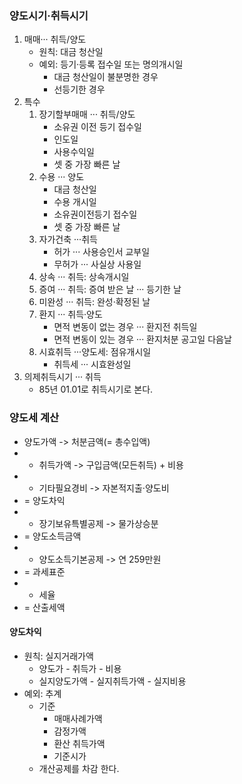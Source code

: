 ### 양도시기·취득시기
1. 매매··· 취득/양도
    - 원칙: 대금 청산일
    - 예외: 등기·등록 접수일 또는 명의개시일
        - 대금 청산일이 불분명한 경우
        - 선등기한 경우
2. 특수
    1. 장기할부매매 ··· 취득/양도
        - 소유권 이전 등기 접수일
        - 인도일
        - 사용수익일
        - 셋 중 가장 빠른 날
    2. 수용 ··· 양도
        - 대금 청산일
        - 수용 개시일
        - 소유권이전등기 접수일
        - 셋 중 가장 빠른 날
    3. 자가건축 ···취득
        - 허가 ··· 사용승인서 교부일
        - 무허가 ··· 사실상 사용일
    4. 상속 ··· 취득: 상속개시일
    5. 증여 ··· 취득: 증여 받은 날 ··· 등기한 날
    6. 미완성 ··· 취득: 완성·확정된 날
    7. 환지 ···  취득·양도
        - 면적 변동이 없는 경우 ··· 환지전 취득일
        - 면적 변동이 있는 경우 ··· 환지처분 공고일 다음날
    8. 시효취득 ···양도세: 점유개시일
        - 취득세 ··· 시효완성일
3. 의제취득시기 ··· 취득
    - 85년 01.01로 취득시기로 본다.
### 양도세 계산
-   양도가액 -> 처분금액(= 총수입액)
- - 취득가액 -> 구입금액(모든취득) + 비용
- - 기타필요경비 -> 자본적지출·양도비
- = 양도차익
- - 장기보유특별공제 -> 물가상승분
- = 양도소득금액
- - 양도소득기본공제 -> 연 259만원
- = 과세표준
- * 세율
- = 산출세액
#### 양도차익
- 원칙: 실지거래가액
    - 양도가 - 취득가 - 비용
    - 실지양도가액 - 실지취득가액 - 실지비용
- 예외: 추계
    - 기준
        - 매매사례가액
        - 감정가액
        - 환산 취득가액
        - 기준시가
    - 개산공제를 차감 한다.